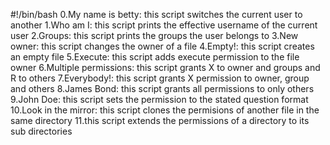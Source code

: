 #!/bin/bash
0.My name is betty: this script switches the current user to another
1.Who am I: this script prints the effective username of the current user
2.Groups: this script prints the groups the user belongs to
3.New owner: this script changes the owner of a file
4.Empty!: this script creates an empty file
5.Execute: this script adds execute permission to the file owner
6.Multiple permissions: this script grants X to owner and groups and R to others
7.Everybody!: this script grants X permission to owner, group and others
8.James Bond: this script grants all permissions to only others
9.John Doe: this script sets the permission to the stated question format
10.Look in the mirror: this script clones the permisions of another file in the same directory
11.this script extends the permissions of a directory to its sub directories

